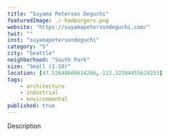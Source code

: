 ```yaml
---
title: "Suyama Peterson Deguchi"
featuredImage: ./-hamburgers.png
website: "https://suyamapetersondeguchi.com/"
twit: ""
inst: "suyamapetersondeguchi"
category: "S"
city: "Seattle"
neighborhood: "South Park"
size: "Small (1-10)"
location: [47.52648600614266,-122.32304455614253]
tags:
    - architecture
    - industrial
    - environmental
published: true
---
```


Description
